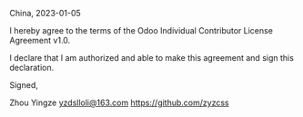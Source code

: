 China, 2023-01-05

I hereby agree to the terms of the Odoo Individual Contributor License
Agreement v1.0.

I declare that I am authorized and able to make this agreement and sign this
declaration.

Signed,

Zhou Yingze yzdslloli@163.com https://github.com/zyzcss
